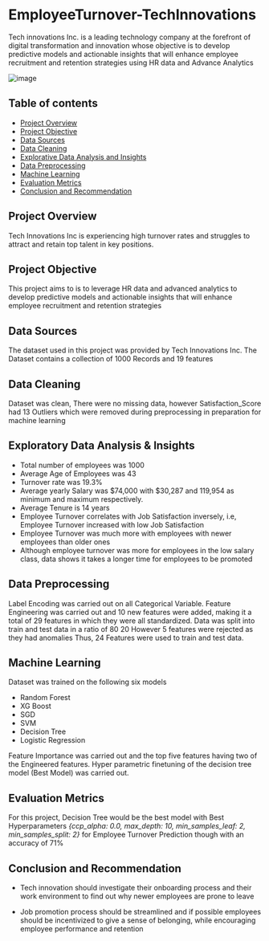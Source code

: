 # EmployeeTurnover-TechInnovations
Tech innovations Inc. is a leading technology company at the forefront of digital transformation and innovation whose objective is to develop predictive models and actionable insights that will enhance employee recruitment and retention strategies using HR data and Advance Analytics

![image]([https://github.com/uzilon/EmployeeTurnover-TechInnovations/blob/main/Employee%20Turnover.PNG])


## Table of contents
- [Project Overview](#project-overview)
- [Project Objective](#project-objective)
- [Data Sources](#data-sources)
- [Data Cleaning](#data-cleaning)
- [Explorative Data Analysis and Insights](#explorative-data-analysis-&-insights)
- [Data Preprocessing](#data-preprocessing)
- [Machine Learning](#machine-learning)
- [Evaluation Metrics](#evaluation-metrics)
- [Conclusion and Recommendation](#conclusion-and-recommendation)


## Project Overview

Tech Innovations Inc is experiencing high turnover rates and struggles to attract and retain top talent in key positions. 

## Project Objective

This project aims to is to leverage HR data and advanced analytics to develop predictive models and actionable insights that will enhance employee recruitment and retention strategies

## Data Sources 

The dataset used in this project was provided by Tech Innovations Inc. The Dataset contains a collection of 1000 Records and 19 features 

## Data Cleaning

Dataset was clean, There were no missing data, however Satisfaction_Score had 13 Outliers which were removed during preprocessing in preparation for machine learning

## Exploratory Data Analysis & Insights
- Total number of employees was 1000 
- Average Age of Employees was 43
- Turnover rate was 19.3%
- Average yearly Salary was $74,000 with $30,287 and 119,954 as minimum and maximum respectively.
- Average Tenure is 14 years
- Employee Turnover correlates with Job Satisfaction inversely, i.e, Employee Turnover increased with low Job Satisfaction
- Employee Turnover was much more with employees with newer employees than older ones
- Although employee turnover was more for employees in the low salary class, data shows it takes a longer time for employees to be promoted

## Data Preprocessing

Label Encoding was carried out on all Categorical Variable. Feature Engineering was carried out and 10 new features were added, making it a total of 29 features in which they were all standardized. Data was split into train and test data in a ratio of 80 20 However 5 features were rejected as they had anomalies Thus, 24 Features were used to train and test data. 

## Machine Learning 

Dataset was trained on the following six models 
- Random Forest
- XG Boost
- SGD  
- SVM
- Decision Tree
- Logistic Regression

Feature Importance was carried out and the top five features having two of the Engineered features. Hyper parametric finetuning of the decision tree model (Best Model) was carried out.

## Evaluation Metrics

For this project, Decision Tree would be the best model with Best Hyperparameters *{ccp_alpha: 0.0, max_depth: 10, min_samples_leaf: 2, min_samples_split: 2}* for Employee Turnover Prediction though with an accuracy of 71%

## Conclusion and Recommendation

- Tech innovation should investigate their onboarding process and their work environment to find out why newer employees are prone to leave
  
- Job promotion process should be streamlined and if possible employees should be incentivized to give a sense of belonging, while encouraging employee performance and retention

